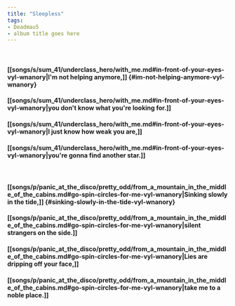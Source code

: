 ```yaml
---
title: "Sleepless"
tags:
- Deadmau5
- album title goes here
---
```

&nbsp;
#### [[songs/s/sum_41/underclass_hero/with_me.md#in-front-of-your-eyes-vyl-wnanory|I'm not helping anymore,]] {#im-not-helping-anymore-vyl-wnanory}
#### [[songs/s/sum_41/underclass_hero/with_me.md#in-front-of-your-eyes-vyl-wnanory|you don't know what you're looking for.]]
#### [[songs/s/sum_41/underclass_hero/with_me.md#in-front-of-your-eyes-vyl-wnanory|I just know how weak you are,]]
#### [[songs/s/sum_41/underclass_hero/with_me.md#in-front-of-your-eyes-vyl-wnanory|you're gonna find another star.]]
&nbsp;
#### [[songs/p/panic_at_the_disco/pretty_odd/from_a_mountain_in_the_middle_of_the_cabins.md#go-spin-circles-for-me-vyl-wnanory|Sinking slowly in the tide,]] {#sinking-slowly-in-the-tide-vyl-wnanory}
#### [[songs/p/panic_at_the_disco/pretty_odd/from_a_mountain_in_the_middle_of_the_cabins.md#go-spin-circles-for-me-vyl-wnanory|silent strangers on the side.]]
#### [[songs/p/panic_at_the_disco/pretty_odd/from_a_mountain_in_the_middle_of_the_cabins.md#go-spin-circles-for-me-vyl-wnanory|Lies are dripping off your face,]]
#### [[songs/p/panic_at_the_disco/pretty_odd/from_a_mountain_in_the_middle_of_the_cabins.md#go-spin-circles-for-me-vyl-wnanory|take me to a noble place.]]
